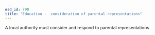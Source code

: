 ```yaml
---
esd_id: 790
title: "Education -  consideration of parental representations"
---
```


A local authority must consider and respond to parental representations.

